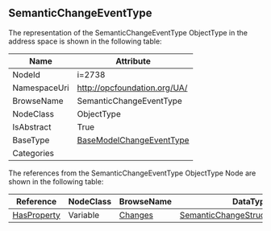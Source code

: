 <!-- objecttype -->
## SemanticChangeEventType
  
<!-- end of text -->
The representation of the SemanticChangeEventType ObjectType in the address space is shown in the following table:  

|Name|Attribute|
|---|---|
|NodeId|i=2738|
|NamespaceUri|http://opcfoundation.org/UA/|
|BrowseName|SemanticChangeEventType|
|NodeClass|ObjectType|
|IsAbstract|True|
|BaseType|[BaseModelChangeEventType](../../ObjectTypes/BaseModelChangeEventType/readme.md)|
|Categories||

The references from the SemanticChangeEventType ObjectType Node are shown in the following table:  

|Reference|NodeClass|BrowseName|DataType|TypeDefinition|ModellingRule|
|---|---|---|---|---|---|
|[HasProperty](../../ReferenceTypes/HasProperty/readme.md)|Variable|[Changes](#Changes)|[SemanticChangeStructureDataType](../../DataTypes/SemanticChangeStructureDataType/readme.md)[]|[PropertyType](../../VariableTypes/PropertyType/readme.md)|[Mandatory](../../Objects/Mandatory/readme.md)|


